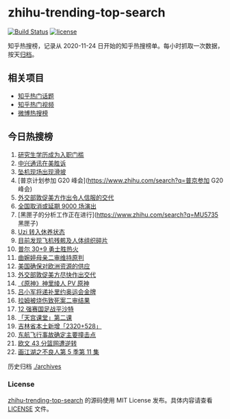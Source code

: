 # zhihu-trending-top-search

[![Build Status](https://github.com/justjavac/zhihu-trending-top-search/workflows/ci/badge.svg?branch=main)](https://github.com/justjavac/zhihu-trending-top-search/actions)
[![license](https://img.shields.io/github/license/justjavac/zhihu-trending-top-search)](https://github.com/justjavac/zhihu-trending-top-search/blob/main/LICENSE)

知乎热搜榜，记录从 2020-11-24 日开始的知乎热搜榜单。每小时抓取一次数据，按天[归档](./archives)。

## 相关项目

- [知乎热门话题](https://github.com/justjavac/zhihu-trending-hot-questions)
- [知乎热门视频](https://github.com/justjavac/zhihu-trending-hot-video)
- [微博热搜榜](https://github.com/justjavac/weibo-trending-hot-search)

## 今日热搜榜

<!-- BEGIN -->
<!-- 最后更新时间 Fri Mar 25 2022 13:07:48 GMT+0800 (China Standard Time) -->

1. [研究生学历成为入职门槛](https://www.zhihu.com/search?q=研究生学历)
1. [中兴通讯在美胜诉](https://www.zhihu.com/search?q=中兴通讯)
1. [坠机现场出现滑坡](https://www.zhihu.com/search?q=坠机现场山体滑坡)
1. [普京计划参加 G20 峰会](https://www.zhihu.com/search?q=普京参加 G20 峰会)
1. [外交部敦促美方作出令人信服的交代](https://www.zhihu.com/search?q=外交部敦促美方)
1. [全国取消或延期 9000 场演出](https://www.zhihu.com/search?q=取消演出)
1. [黑匣子的分析工作正在进行](https://www.zhihu.com/search?q=MU5735 黑匣子)
1. [Uzi 转入休养状态](https://www.zhihu.com/search?q=uzi)
1. [目前发现飞机残骸及人体组织碎片](https://www.zhihu.com/search?q=东航飞行事故进展)
1. [普尔 30+9 勇士胜热火](https://www.zhihu.com/search?q=勇士)
1. [曲婉婷母亲二审维持原判](https://www.zhihu.com/search?q=曲婉婷)
1. [美国确保对欧洲资源的供应](https://www.zhihu.com/search?q=美国供应)
1. [外交部敦促美方尽快作出交代](https://www.zhihu.com/search?q=美方涉乌生物实验室)
1. [《原神》神里绫人 PV 原神](https://www.zhihu.com/search?q=原神)
1. [吕小军将递补里约奥运会金牌](https://www.zhihu.com/search?q=吕小军递补金牌)
1. [拉姆被烧伤致死案二审结果](https://www.zhihu.com/search?q=拉姆被烧伤致死案)
1. [12 强赛国足战平沙特](https://www.zhihu.com/search?q=国足)
1. [「天宫课堂」第二课](https://www.zhihu.com/search?q=天宫课堂)
1. [吉林省本土新增「2320+528」](https://www.zhihu.com/search?q=吉林疫情)
1. [东航飞行事故确定主要撞击点](https://www.zhihu.com/search?q=确定坠机事故主要撞击点)
1. [欧文 43 分篮网遭逆转](https://www.zhihu.com/search?q=篮网)
1. [画江湖之不良人第 5 季第 11 集](https://www.zhihu.com/search?q=画江湖之不良人)

<!-- END -->

历史归档 [./archives](./archives)

### License

[zhihu-trending-top-search](https://github.com/justjavac/zhihu-trending-top-search)
的源码使用 MIT License 发布。具体内容请查看 [LICENSE](./LICENSE) 文件。
